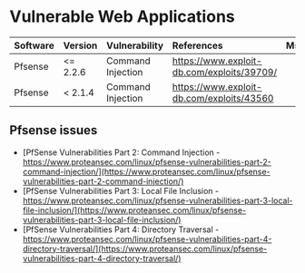 # Vulnerable Web Applications

| Software | Version  | Vulnerability     | References | Msf |
| :------- | :------- | :---------------- | :--------- | :-- |
| Pfsense  | <= 2.2.6 | Command Injection | https://www.exploit-db.com/exploits/39709/ | |
| Pfsense  |  < 2.1.4 | Command Injection | https://www.exploit-db.com/exploits/43560  | |

## Pfsense issues
- [PfSense Vulnerabilities Part 2: Command Injection - https://www.proteansec.com/linux/pfsense-vulnerabilities-part-2-command-injection/](https://www.proteansec.com/linux/pfsense-vulnerabilities-part-2-command-injection/)
- [PfSense Vulnerabilities Part 3: Local File Inclusion - https://www.proteansec.com/linux/pfsense-vulnerabilities-part-3-local-file-inclusion/](https://www.proteansec.com/linux/pfsense-vulnerabilities-part-3-local-file-inclusion/)
- [PfSense Vulnerabilities Part 4: Directory Traversal - https://www.proteansec.com/linux/pfsense-vulnerabilities-part-4-directory-traversal/](https://www.proteansec.com/linux/pfsense-vulnerabilities-part-4-directory-traversal/)
